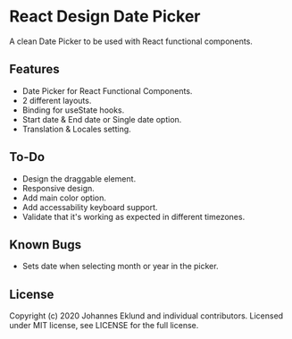# React Design Date Picker

A clean Date Picker to be used with React functional components.
 
## Features

- Date Picker for React Functional Components.
- 2 different layouts.
- Binding for useState hooks.
- Start date & End date or Single date option.
- Translation & Locales setting.

## To-Do

- Design the draggable element.
- Responsive design.
- Add main color option.
- Add accessability keyboard support.
- Validate that it's working as expected in different timezones.

## Known Bugs

- Sets date when selecting month or year in the picker.

## License

Copyright (c) 2020 Johannes Eklund and individual contributors. Licensed under MIT license, see LICENSE for the full license.
